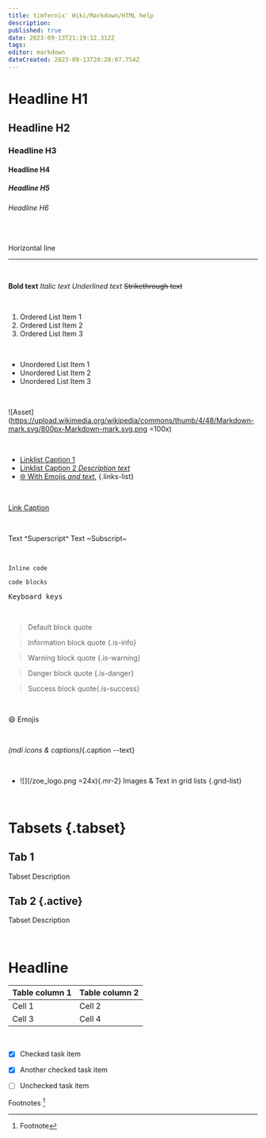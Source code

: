 ```yaml
---
title: timfernix' Wiki/Markdown/HTML help
description: 
published: true
date: 2023-09-13T21:19:12.312Z
tags: 
editor: markdown
dateCreated: 2023-09-13T20:20:07.754Z
---
```


# Headline H1
## Headline H2
### Headline H3
#### Headline H4
##### Headline H5
###### Headline H6

<br>

Horizontal line

---

<br>
  
**Bold text**
*Italic text*
_Underlined text_
~~Strikethrough text~~
  
<br>
  
1. Ordered List Item 1
2. Ordered List Item 2
3. Ordered List Item 3
  
<br>
  
- Unordered List Item 1
- Unordered List Item 2
- Unordered List Item 3
  
<br> 

![Asset](https://upload.wikimedia.org/wikipedia/commons/thumb/4/48/Markdown-mark.svg/800px-Markdown-mark.svg.png =100x)
  
<br>

- [Linklist Caption 1]()
- [Linklist Caption 2 *Description text*]()
- [:globe_with_meridians: With Emojis *and text.*]() 
{.links-list}

<br>
  
[Link Caption](Link)

<br>

Text ^Superscript^
Text ~Subscript~

<br>

`Inline code` 

```
code blocks
```
<kbd>Keyboard keys</kbd>

<br>

> Default block quote

> Information block quote {.is-info}

> Warning block quote {.is-warning}

> Danger block quote {.is-danger}

> Success block quote{.is-success}

<br>

:smile: Emojis

<br>

<i class="mdi mdi-information-outline"></i> *(mdi icons & captions)*{.caption --text}

<br>

- ![](/zoe_logo.png =24x){.mr-2} Images & Text  in grid lists
{.grid-list}

<br>

# Tabsets {.tabset}
## **Tab 1**
Tabset Description


## **Tab 2** {.active}
Tabset Description

<br>

# Headline 

| Table column 1 | Table column 2 |
|----------|----------|
| Cell 1      | Cell 2      |
| Cell 3      | Cell 4      |

<br>

- [x] Checked task item

- [x] Another checked task item

- [ ] Unchecked task item


Footnotes [^1]

[^1]: Footnote 